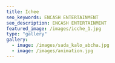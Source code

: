 ```yaml
---
title: Ichee
seo_keywords: ENCASH ENTERTAINMENT
seo_description: ENCASH ENTERTAINMENT
featured_image: /images/icche_1.jpg
type: "gallery"
gallery:
  - image: /images/sada_kalo_abcha.jpg
  - image: /images/animation.jpg
---
```


